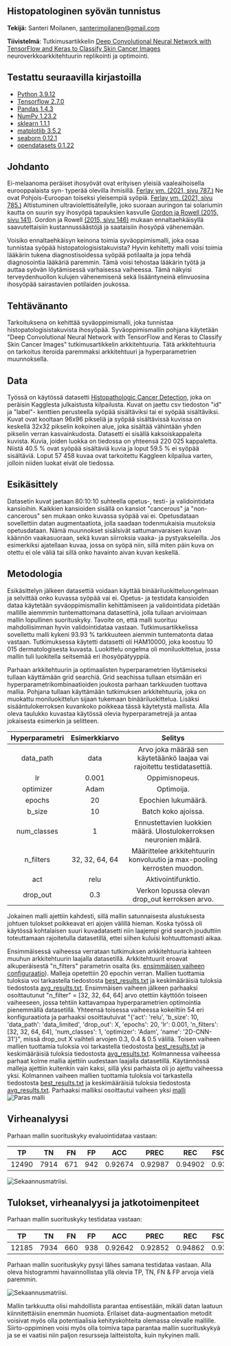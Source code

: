 ## Histopatologinen syövän tunnistus 

**Tekijä:** Santeri Moilanen, santerimoilanen@gmail.com

**Tiivistelmä**: Tutkimusartikkelin [Deep Convolutional Neural Network with TensorFlow and Keras to Classify Skin Cancer Images](https://www.researchgate.net/publication/343409875_Deep_Convolutional_Neural_Network_with_TensorFlow_and_Keras_to_Classify_Skin_Cancer_Images) neuroverkkoarkkitehtuurin replikointi ja optimointi.

## Testattu seuraavilla kirjastoilla

- [Python 3.9.12](https://www.python.org/)
- [Tensorflow 2.7.0](https://www.tensorflow.org/overview/?hl=fi)
- [Pandas 1.4.3](https://pandas.pydata.org/)
- [NumPy 1.23.2](https://numpy.org/)
- [sklearn 1.1.1](https://scikit-learn.org/)
- [matplotlib 3.5.2](https://matplotlib.org/)
- [seaborn 0.12.1](https://seaborn.pydata.org)
- [opendatasets 0.1.22](https://github.com/JovianML/opendatasets)


## Johdanto
Ei-melaanoma peräiset ihosyövät ovat erityisen yleisiä vaaleaihoisella eurooppalaista syn-
typerää olevilla ihmisillä. [Ferlay ym. (2021, sivu 787.)](https://doi.org/10.1002/ijc.33588) Ne ovat Pohjois-Euroopan toiseksi yleisempiä syöpiä. [Ferlay ym. (2021, sivu 785.)](https://doi.org/10.1002/ijc.33588) Altistuminen ultraviolettisäteilylle, joko
suoraan auringon tai solariumin kautta on suurin syy ihosyöpä tapauksien kasvulle [Gordon ja Rowell (2015, sivu 141)](https://doi.org/10.1097/CEJ.0000000000000056). Gordon ja Rowell [(2015, sivu 146)]( https://doi.org/10.1097/CEJ.0000000000000056) mukaan ennaltaehkäisyllä saavutettaisiin kustannussäästöjä ja saataisiin ihosyöpä vähenemään.

Voisiko ennaltaehkäisyn keinona toimia syväoppimismalli, joka osaa tunnistaa syöpää histopatologisistakuvista? Hyvin kehitetty malli voisi toimia lääkärin tukena diagnostisoidessa  syöpää potilaalta ja jopa tehdä diagnosointia lääkäriä paremmin. Tämä voisi tehostaa lääkärin työtä ja auttaa syövän löytämisessä varhaisessa vaiheessa. Tämä näkyisi terveydenhuollon kulujen vähenemisenä sekä lisääntyneinä elinvuosina ihosyöpää sairastavien potilaiden joukossa. 

## Tehtävänanto

Tarkoituksena on kehittää syväoppimismalli, joka tunnistaa histopatologisistakuvista ihosyöpää. Syväoppimismallin pohjana käytetään "Deep Convolutional Neural Network with TensorFlow and Keras to Classify Skin Cancer Images" tutkimusartikkelin arkkitehtuuria. Tätä arkkitehtuuria on tarkoitus iteroida paremmaksi arkkitehtuuri ja hyperparametrien muunnoksella.

## Data

Työssä on käytössä datasetti [Histopathologic Cancer Detection](https://www.kaggle.com/c/histopathologic-cancer-detection), joka on peräisin Kagglesta julkaistusta kilpailusta. Kuvat on jaettu csv tiedoston "id" ja "label"- kenttien perusteella syöpää sisältäviksi tai ei syöpää sisältäviksi. Kuvat ovat kooltaan 96x96 pikseliä ja syöpää sisältävissä kuvissa on keskellä 32x32 pikselin kokoinen alue, joka sisältää vähintään yhden pikselin verran kasvainkudosta. Datasetti ei sisällä kaksoiskappaleita kuvista. Kuvia, joiden luokka on tiedossa on yhteensä 220 025 kappaletta. Niistä 40.5 % ovat syöpää sisältäviä kuvia ja loput 59.5 % ei syöpää sisältäviä. Loput 57 458 kuvaa ovat tarkoitettu Kaggleen kilpailua varten, jolloin niiden luokat eivät ole tiedossa.

## Esikäsittely

Datasetin kuvat jaetaan 80:10:10 suhteella opetus-, testi- ja validointidata kansioihin. Kaikkien kansioiden sisällä on kansiot "cancerous" ja "non-cancerous" sen mukaan onko kuvassa syöpää vai ei. 
Opetusdataan sovellettiin datan augmentaatiota, jolla saadaan todenmukaisia muutoksia opetusdataan. Nämä muunnokset sisälsivät sattumanvaraisen kuvan käännön vaakasuoraan, sekä kuvan siirroksia vaaka- ja pystyakseleilla. Jos esimerkiksi ajatellaan kuvaa, jossa on syöpä niin, sillä miten päin kuva on otettu ei ole väliä tai sillä onko havainto aivan kuvan keskellä.

## Metodologia

Esikäsittelyn jälkeen datasettiä voidaan käyttää binääriluokitteluongelmaan ja selvittää onko kuvassa syöpää vai ei. Opetus- ja testidata kansioiden dataa käytetään syväoppimismallin kehittämiseen ja validointidata pidetään mallille aiemmmin tuntemattomana datasettinä, jolla tullaan arvioimaan mallin lopullinen suorituskyky. Tavoite on, että malli suorituu mahdollisimman hyvin validointidataa vastaan. Tutkimusartikkelissa sovellettu malli kykeni 93.93 % tarkkuuteen aiemmin tuntematonta dataa vastaan. Tutkimuksessa käytetti datasetti oli HAM10000, joka koostuu 10 015 dermatologisesta kuvasta. Luokittelu ongelma oli moniluokittelua, jossa mallin tuli luokitella seitsemää eri ihosyöpätyyppiä.

Parhaan arkkitehtuurin ja optimaalisten hyperparametrien löytämiseksi tullaan käyttämään grid searchiä. Grid seachissa tullaan etsimään eri hyperparametrikombinaatioiden joukosta parhaan tarkkuuden tuottava mallia. Pohjana tullaan käyttämään tutkimuksen arkkitehtuuria, joka on muokattu moniluokittelun sijaan tukemaan binääriluokittelua. Lisäksi sisääntulokerroksen kuvankoko poikkeaa tässä käytetystä mallista. Alla oleva taulukko kuvastaa käytössä olevia hyperparametrejä ja antaa jokaisesta esimerkin ja selitteen.

| Hyperparametri | Esimerkkiarvo | Selitys 
| :-: | :-: | :-: |
| data_path | data | Arvo joka määrää sen käytetäänkö laajaa vai rajoitettu testidatasettiä.
| lr | 0.001 | Oppimisnopeus.
| optimizer | Adam | Optimoija.
| epochs | 20 | Epochien lukumäärä.
| b_size | 10 | Batch koko ajoissa.
| num_classes | 1 | Ennustettavien luokkien määrä. Ulostulokerroksen neuronien määrä.
| n_filters | 32, 32, 64, 64 | Määrittelee arkkitehtuurin konvoluutio ja max-pooling kerrosten muodon.
| act | relu | Aktivointifunktio.
| drop_out | 0.3 | Verkon lopussa olevan drop_out kerroksen arvo.

Jokainen malli ajettiin kahdesti, sillä mallin satunnaisesta alustuksesta johtuen tulokset poikkeavat eri ajojen välillä hieman. Koska työssä oli käytössä kohtalaisen suuri kuvadatasetti niin laajempi grid search jouduttiin toteuttamaan rajoitetulla datasetillä, ettei siihen kuluisi kohtuuttomasti aikaa. 

Ensimmäisessä vaiheessa verrataan tutkimuksen arkkitehtuuria kahteen muuhun arkkitehtuurin laajalla datasetillä. Arkkitehtuurit eroavat alkuperäisestä "n_filters" parametrin osalta (ks. [ensimmäisen vaiheen configuraatio](./models_20221023T2328/cfgs.txt)). Malleja opetettiin 20 epochin verran. 
Mallien tuottamia tuloksia voi tarkastella tiedostosta [best_results.txt](./models_20221023T2328/best_results.txt) ja keskimääräisiä tuloksia tiedostosta [avg_results.txt](./models_20221023T2328/avg_results.txt). Ensimmäisen vaiheen jälkeen parhaaksi osoittautunut "n_filter" = [32, 32, 64, 64] arvo otettiin käyttöön toiseen vaiheeseen, jossa tehtiin kattavampaa hyperparametrien optimointia pienemmällä datasetillä. Yhteensä toisessa vaiheessa kokeiltiin 54 eri konfiguraatiota ja parhaaksi osoittautuivat "{'act': 'relu', 'b_size': 10, 'data_path': 'data_limited', 'drop_out': X, 'epochs': 20, 'lr': 0.001, 'n_filters': [32, 32, 64, 64], 'num_classes': 1, 'optimizer': 'Adam', 'name': '2D-CNN-31'}", missä drop_out X vaihteli arvojen 0.3, 0.4 & 0.5 välillä. Toisen vaiheen mallien tuottamia tuloksia voi tarkastella tiedostosta [best_results.txt](./models_20221025T1510/best_results.txt) ja keskimääräisiä tuloksia tiedostosta [avg_results.txt](./models_20221025T1510/avg_results.txt). Kolmannessa vaiheessa parhaat kolme mallia ajettiin uudestaan laajalla datasetillä. Käytännössä malleja ajettiin kuitenkin vain kaksi, sillä yksi parhaista oli jo ajettu vaiheessa yksi. Kolmannen vaiheen mallien tuottamia tuloksia voi tarkastella tiedostosta [best_results.txt](./models_20221028T1838/best_results.txt) ja keskimääräisiä tuloksia tiedostosta [avg_results.txt](./models_20221028T1838/avg_results.txt). Parhaaksi malliksi osoittautui vaiheen yksi [malli](./models_20221023T2328/models/2_v1.hdf5)  
![Paras malli](./models_20221023T2328/model_infos/2D-CNN-2.png)

## Virheanalyysi


Parhaan mallin suorituskyky evaluointidataa vastaan:

| TP | TN | FN | FP | ACC | PREC | REC | FSCORE
| :-: | :-: | :-: | :-: | :-: | :-: | :-: | :-: |
| 12490 | 7914 | 671 | 942 | 0.92674 | 0.92987 | 0.94902 | 0.93934 |

![Sekaannusmatriisi.](./resources/confusion_matrix_test_eval.png)


## Tulokset, virheanalyysi ja jatkotoimenpiteet

Parhaan mallin suorituskyky testidataa vastaan:

| TP | TN | FN | FP | ACC | PREC | REC | FSCORE
| :-: | :-: | :-: | :-: | :-: | :-: | :-: | :-: |
| 12185 | 7934 | 660 | 938 | 0.92642 | 0.92852 | 0.94862 | 0.93846 |

Parhaan mallin suorituskyky pysyi lähes samana testidataa vastaan. Alla oleva histogrammi havainnollistaa yllä olevia TP, TN, FN & FP arvoja vielä paremmin.

![Sekaannusmatriisi.](./resources/confusion_matrix_unseen.png)




Mallin tarkkuutta olisi mahdollista parantaa entisestään, mikäli datan laatuun kiinnitettäisiin enemmän huomiota. Erilaiset data-augmentaation metodit voisivat myös olla potentiaalisia kehityskohteita olemassa olevalle mallille. Siirto-oppiminen voisi myös olla toimiva tapa parantaa mallin suorituskykyä ja se ei vaatisi niin paljon resursseja laitteistolta, kuin nykyinen malli.